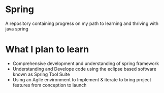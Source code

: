 # Spring

A repository containing progress on my path to learning and thriving with java spring

# What I plan to learn

* Comprehensive development and understanding of spring framework
* Understanding and Develope code using the eclipse based software known as Spring Tool Suite
* Using an Agile environment to Implement & iterate to bring project features from conception to launch
